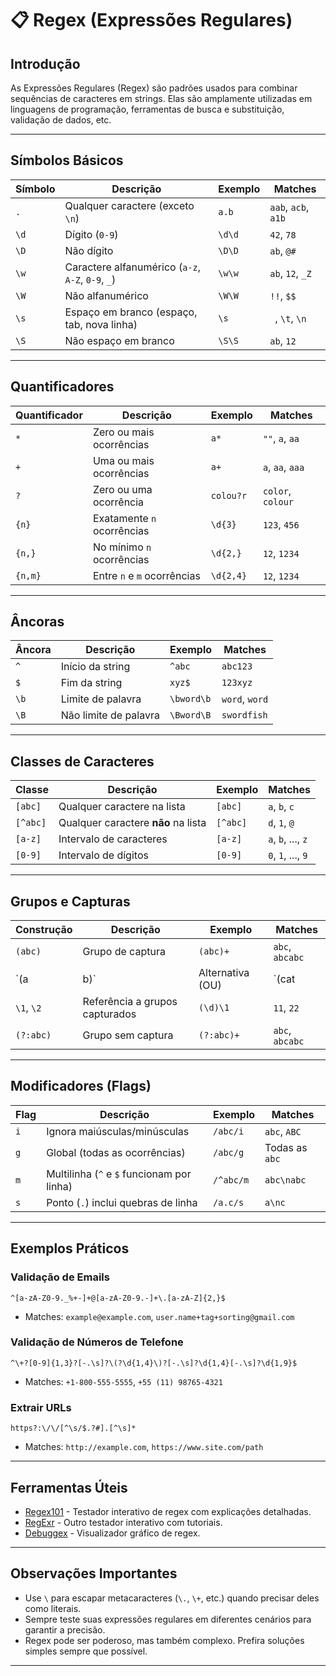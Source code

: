 # 📋 Regex (Expressões Regulares)

## Introdução
As Expressões Regulares (Regex) são padrões usados para combinar sequências de caracteres em strings. Elas são amplamente utilizadas em linguagens de programação, ferramentas de busca e substituição, validação de dados, etc.

---

## Símbolos Básicos

| Símbolo   | Descrição                          | Exemplo               | Matches             |
|-----------|------------------------------------|-----------------------|---------------------|
| `.`       | Qualquer caractere (exceto `\n`)  | `a.b`                 | `aab`, `acb`, `a1b` |
| `\d`      | Dígito (`0-9`)                    | `\d\d`                | `42`, `78`          |
| `\D`      | Não dígito                        | `\D\D`                | `ab`, `@#`          |
| `\w`      | Caractere alfanumérico (`a-z`, `A-Z`, `0-9`, `_`) | `\w\w` | `ab`, `12`, `_Z`    |
| `\W`      | Não alfanumérico                  | `\W\W`                | `!!`, `$$`          |
| `\s`      | Espaço em branco (espaço, tab, nova linha) | `\s`     | ` `, `\t`, `\n`     |
| `\S`      | Não espaço em branco              | `\S\S`                | `ab`, `12`          |

---

## Quantificadores

| Quantificador | Descrição                            | Exemplo         | Matches           |
|---------------|--------------------------------------|-----------------|-------------------|
| `*`           | Zero ou mais ocorrências            | `a*`            | `""`, `a`, `aa`   |
| `+`           | Uma ou mais ocorrências             | `a+`            | `a`, `aa`, `aaa`  |
| `?`           | Zero ou uma ocorrência              | `colou?r`       | `color`, `colour` |
| `{n}`         | Exatamente `n` ocorrências          | `\d{3}`         | `123`, `456`      |
| `{n,}`        | No mínimo `n` ocorrências           | `\d{2,}`        | `12`, `1234`      |
| `{n,m}`       | Entre `n` e `m` ocorrências         | `\d{2,4}`       | `12`, `1234`      |

---

## Âncoras

| Âncora    | Descrição                            | Exemplo         | Matches           |
|-----------|--------------------------------------|-----------------|-------------------|
| `^`       | Início da string                    | `^abc`          | `abc123`          |
| `$`       | Fim da string                       | `xyz$`          | `123xyz`          |
| `\b`      | Limite de palavra                   | `\bword\b`      | `word`, ` word `  |
| `\B`      | Não limite de palavra               | `\Bword\B`      | `swordfish`       |

---

## Classes de Caracteres

| Classe         | Descrição                            | Exemplo         | Matches           |
|----------------|--------------------------------------|-----------------|-------------------|
| `[abc]`        | Qualquer caractere na lista         | `[abc]`         | `a`, `b`, `c`     |
| `[^abc]`       | Qualquer caractere **não** na lista | `[^abc]`        | `d`, `1`, `@`     |
| `[a-z]`        | Intervalo de caracteres             | `[a-z]`         | `a`, `b`, ..., `z`|
| `[0-9]`        | Intervalo de dígitos                | `[0-9]`         | `0`, `1`, ..., `9`|

---

## Grupos e Capturas

| Construção     | Descrição                            | Exemplo         | Matches           |
|----------------|--------------------------------------|-----------------|-------------------|
| `(abc)`        | Grupo de captura                    | `(abc)+`        | `abc`, `abcabc`   |
| `(a|b)`        | Alternativa (OU)                    | `(cat|dog)`     | `cat`, `dog`      |
| `\1`, `\2`     | Referência a grupos capturados      | `(\d)\1`        | `11`, `22`        |
| `(?:abc)`      | Grupo sem captura                   | `(?:abc)+`      | `abc`, `abcabc`   |

---

## Modificadores (Flags)

| Flag      | Descrição                            | Exemplo         | Matches           |
|-----------|--------------------------------------|-----------------|-------------------|
| `i`       | Ignora maiúsculas/minúsculas         | `/abc/i`        | `abc`, `ABC`      |
| `g`       | Global (todas as ocorrências)        | `/abc/g`        | Todas as `abc`    |
| `m`       | Multilinha (`^` e `$` funcionam por linha) | `/^abc/m` | `abc\nabc`        |
| `s`       | Ponto (`.`) inclui quebras de linha  | `/a.c/s`        | `a\nc`            |

---

## Exemplos Práticos

### Validação de Emails
```regex
^[a-zA-Z0-9._%+-]+@[a-zA-Z0-9.-]+\.[a-zA-Z]{2,}$
```
- Matches: `example@example.com`, `user.name+tag+sorting@gmail.com`

### Validação de Números de Telefone
```regex
^\+?[0-9]{1,3}?[-.\s]?\(?\d{1,4}\)?[-.\s]?\d{1,4}[-.\s]?\d{1,9}$
```
- Matches: `+1-800-555-5555`, `+55 (11) 98765-4321`

### Extrair URLs
```regex
https?:\/\/[^\s/$.?#].[^\s]*
```
- Matches: `http://example.com`, `https://www.site.com/path`

---

## Ferramentas Úteis

- [Regex101](https://regex101.com/) - Testador interativo de regex com explicações detalhadas.
- [RegExr](https://regexr.com/) - Outro testador interativo com tutoriais.
- [Debuggex](https://www.debuggex.com/) - Visualizador gráfico de regex.

---

## Observações Importantes
- Use `\` para escapar metacaracteres (`\.`, `\+`, etc.) quando precisar deles como literais.
- Sempre teste suas expressões regulares em diferentes cenários para garantir a precisão.
- Regex pode ser poderoso, mas também complexo. Prefira soluções simples sempre que possível.

---

